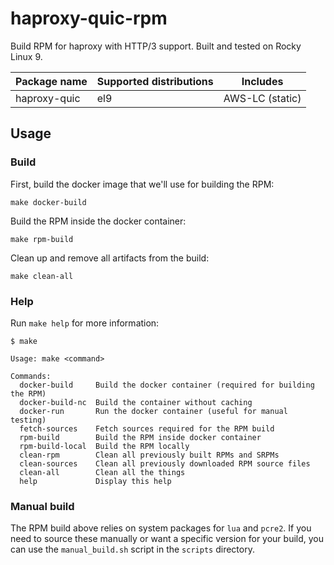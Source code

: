 # haproxy-quic-rpm
Build RPM for haproxy with HTTP/3 support. Built and tested on Rocky Linux 9.

| Package name | Supported distributions | Includes |
| --- | --- | --- |
| haproxy-quic | el9 | AWS-LC (static) |

## Usage

### Build
First, build the docker image that we'll use for building the RPM:
```
make docker-build
```

Build the RPM inside the docker container:
```
make rpm-build
```

Clean up and remove all artifacts from the build:
```
make clean-all
```

### Help
Run `make help` for more information:
```
$ make

Usage: make <command>

Commands:
  docker-build     Build the docker container (required for building the RPM)
  docker-build-nc  Build the container without caching
  docker-run       Run the docker container (useful for manual testing)
  fetch-sources    Fetch sources required for the RPM build
  rpm-build        Build the RPM inside docker container
  rpm-build-local  Build the RPM locally
  clean-rpm        Clean all previously built RPMs and SRPMs
  clean-sources    Clean all previously downloaded RPM source files
  clean-all        Clean all the things
  help             Display this help
```

### Manual build
The RPM build above relies on system packages for `lua` and `pcre2`. If you need to source these manually or want a specific version for your build, you can use the `manual_build.sh` script in the `scripts` directory.
